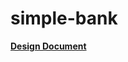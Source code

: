 # simple-bank


**[Design Document](https://docs.google.com/document/d/17uahH5yOW6FaRJVMi6iA7I7LsV72NHPoLFsHeKNTRdc/edit?usp=sharing)**